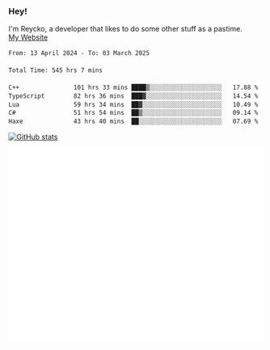 ### Hey!
I'm Reycko, a developer that likes to do some other stuff as a pastime.  
[My Website](https://reycko.root.sx)

<!--START_SECTION:wakasection-->

```txt
From: 13 April 2024 - To: 03 March 2025

Total Time: 545 hrs 7 mins

C++               101 hrs 33 mins ████▒░░░░░░░░░░░░░░░░░░░░   17.88 %
TypeScript        82 hrs 36 mins  ███▓░░░░░░░░░░░░░░░░░░░░░   14.54 %
Lua               59 hrs 34 mins  ██▓░░░░░░░░░░░░░░░░░░░░░░   10.49 %
C#                51 hrs 54 mins  ██▒░░░░░░░░░░░░░░░░░░░░░░   09.14 %
Haxe              43 hrs 40 mins  ██░░░░░░░░░░░░░░░░░░░░░░░   07.69 %
```

<!--END_SECTION:wakasection-->

[![GitHub stats](https://github-readme-stats.vercel.app/api?username=Reycko&show_icons=true&theme=dark&hide_title=true&count_private=true)](https://github.com/anuraghazra/github-readme-stats)

![Metrics](/github-metrics.svg)
